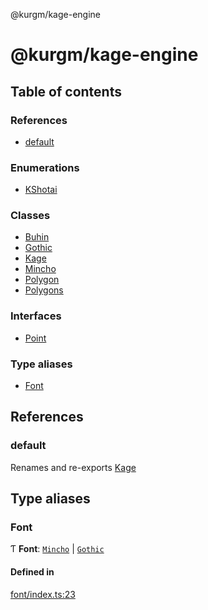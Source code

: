 @kurgm/kage-engine

# @kurgm/kage-engine

## Table of contents

### References

- [default](README.md#default)

### Enumerations

- [KShotai](enums/KShotai.md)

### Classes

- [Buhin](classes/Buhin.md)
- [Gothic](classes/Gothic.md)
- [Kage](classes/Kage.md)
- [Mincho](classes/Mincho.md)
- [Polygon](classes/Polygon.md)
- [Polygons](classes/Polygons.md)

### Interfaces

- [Point](interfaces/Point.md)

### Type aliases

- [Font](README.md#font)

## References

### default

Renames and re-exports [Kage](classes/Kage.md)

## Type aliases

### Font

Ƭ **Font**: [`Mincho`](classes/Mincho.md) \| [`Gothic`](classes/Gothic.md)

#### Defined in

[font/index.ts:23](https://github.com/kurgm/kage-engine/blob/master/src/font/index.ts#L23)
